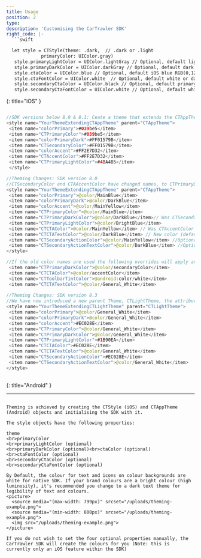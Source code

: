 ```yaml
---
title: Usage
position: 2
type: 
description: 'Customising the CarTrawler SDK'
right_code: |-
  ```swift

  let style = CTStyle(theme: .dark,  // .dark or .light
             primaryColor: UIColor.gray)
   style.primaryLightColor = UIColor.lightGray // Optional, default light generated based on primary color
   style.primaryDarkColor = UIColor.darkGray // Optional, default dark generated based on primary color
   style.ctaColor = UIColor.blue // Optional, default iOS blue RGB(0,122,255)
   style.ctaFontColor = UIColor.white  // Optional, default white or dark based on theme
   style.secondaryCtaColor = UIColor.black // Optional, default primary color
   style.secondaryCtaFontColor = UIColor.white // Optional, default white or dark based on theme

  ```  
  {: title="iOS" }
  
  ~~~java
  
  //SDK versions below 8.0 & 8.1: Ceate a theme that extends the CTAppTheme and implement the colorPrimaryDark,              colorPrimary and colorAccent attributes.  See example below:
  <style name="YourThemeExtendingCTAppTheme" parent="CTAppTheme">
   <item name="colorPrimary">#039be5</item>
   <item name="CTPrimaryColor">#039be5</item>
   <item name="colorPrimaryDark">#FF01579B</item>
   <item name="CTSecondaryColor">#FF01579B</item>
   <item name="colorAccent">#FF2E7D32</item>
   <item name="CTAccentColor">#FF2E7D32</item>
   <item name="CTPrimaryLightColor">#4BA4B5</item>
   </style>
  
  //Theming Changes: SDK version 8.0
  //CTSecondaryColor and CTAAccentColor have changed names, to CTPrimaryDarkColor and CTCTAColor and we strongly recommend partners to move to new color naming convenions (defaults color will be applied otherwise). We have introduced additional theming attributes.
  <style name="YourThemeExtendingCTAppTheme" parent="CTAppTheme">
   <item name="colorPrimary">@color/MainBlue</item>
   <item name="colorPrimaryDark">@color/DarkBlue</item>
   <item name="colorAccent">@color/MainYellow</item>
   <item name="CTPrimaryColor">@color/MainBlue</item>
   <item name="CTPrimaryDarkColor">@color/DarkBlue</item>// Was CTSecondaryColor
   <item name="CTPrimaryLightColor">@color/BrightBlue</item>
   <item name="CTCTAColor">@color/MainYellow</item> // Was CTAccentColor (default: colorAccent)
   <item name="CTCTATextColor">@color/DarkBlue</item> // New color (default: white)
   <item name="CTSecondaryActionColor">@color/MainYellow</item> //Optional Colours
   <item name="CTSecondaryActionTextColor">@color/DarkBlue</item> //Optional Colours
  </style>
  
  //If the old color names are used the following overrides will apply and CTSeconary/CTAccentColor will be ignored:
   <item name="CTPrimaryDarkColor">@color/secondaryColor</item>
   <item name="CTCTAColor">@color/accentColor</item>
   <item name="CTToolbarTintColor">@android:color/white</item>
   <item name="CTCTATextColor">@color/General_White</item>
    
  //Theming Changes: SDK version 8.3
  //We have now introduced a new parent Theme, CTLightTheme, the attriburtes are the same, but the text color gets inverted accordingly, due to the light theme being used.
  <style name="YourThemeExtendingCTLightTheme" parent="CTLightTheme">
   <item name="colorPrimary">@color/General_White</item>
   <item name="colorPrimaryDark">@color/General_White</item>
   <item name="colorAccent">#EC028E</item>
   <item name="CTPrimaryColor">@color/General_White</item>
   <item name="CTPrimaryDarkColor">@color/General_White</item>
   <item name="CTPrimaryLightColor">#1B90EA</item>
   <item name="CTCTAColor">#EC028E</item>
   <item name="CTCTATextColor">@color/General_White</item>
   <item name="CTSecondaryActionColor">#EC028E</item>
   <item name="CTSecondaryActionTextColor">@color/General_White</item>
  </style>
    
  ~~~
  {: title="Android" }
   
---  
```

Theming is achieved by creating the CTStyle (iOS) and CTAppTheme (Android) objects and initialising the SDK with it.

The style objects have the following properties:

theme
<br>primaryColor
<br>primaryLightColor (optional)
<br>primaryDarkColor (optional)<br>ctaColor (optional)
<br>ctaFontColor (optional)
<br>secondaryCtaColor (optional)
<br>secondaryCtaFontColor (optional)

By Default, the colour for text and icons on colour backgrounds are white for native SDK. If your brand colours are a bright colour (high luminosity), it's recommended you change to a dark text theme for legibility of text and colours.
<picture>
  <source media="(max-width: 799px)" srcset="/uploads/theming-example.png">
  <source media="(min-width: 800px)" srcset="/uploads/theming-example.png">
  <img src="/uploads/theming-example.png">
</picture>

If you do not wish to set the four optional properties manually, the CarTrawler SDK will create the colours for you (Note: this is currently only an iOS feature within the SDK)
